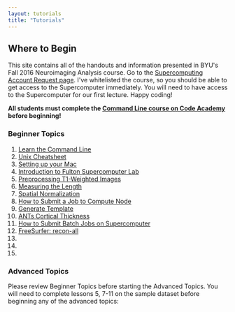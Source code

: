 ```yaml
---
layout: tutorials
title: "Tutorials"
---
```


## Where to Begin

This site contains all of the handouts and information presented in BYU's Fall 2016 Neuroimaging Analysis course. Go to the <a href="https://marylou.byu.edu/account/create/">Supercomputing Account Request page</a>. I've whitelisted the course, so you should be able to get access to the Supercomputer immediately. You will need to have access to the Supercomputer for our first lecture. Happy coding!

**All students must complete the [Command Line course on Code Academy](https://www.codecademy.com/courses/learn-the-command-line) before beginning!**

### Beginner Topics

1. [Learn the Command Line](https://www.codecademy.com/learn/learn-the-command-line)
2. [Unix Cheatsheet](general/unix-cheat-sheet)
3. [Setting up your Mac](general/setting-up-your-mac)
4. [Introduction to Fulton Supercomputer Lab](general/introduction-to-fulton-supercomputer-lab)
5. [Preprocessing T1-Weighted Images](structural/preprocessing_T1_weighted_images)
6. [Measuring the Length](structural/#)
7. [Spatial Normalization](structural/spatial_normalization)
8. [How to Submit a Job to Compute Node](general/submit-single-job)
9. [Generate Template](structural/template)
10. [ANTs Cortical Thickness](structural/cortical_thickness)
11. [How to Submit Batch Jobs on Supercomputer](general/submit-multiple-jobs)
12. [FreeSurfer: recon-all](structural/#)
13.
14.
15.

### Advanced Topics

Please review Beginner Topics before starting the Advanced Topics. You will need to complete lessons 5, 7-11 on the sample dataset before beginning any of the advanced topics:
